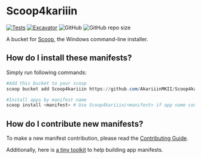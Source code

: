 # Scoop4kariiin

[![Tests](https://github.com/AkariiinMKII/Scoop4kariiin/actions/workflows/ci.yml/badge.svg)](https://github.com/AkariiinMKII/Scoop4kariiin/actions/workflows/ci.yml) [![Excavator](https://github.com/AkariiinMKII/Scoop4kariiin/actions/workflows/excavator.yml/badge.svg)](https://github.com/AkariiinMKII/Scoop4kariiin/actions/workflows/excavator.yml)
![GitHub](https://img.shields.io/github/license/AkariiinMKII/Scoop4kariiin?logo=unlicense&logoColor=959DA5&labelColor=292D32&color=32CD32&link=https%3A%2F%2Fgithub.com%2FAkariiinMKII%2FScoop4kariiin%2Fblob%2Fmain%2FLICENSE)
![GitHub repo size](https://img.shields.io/github/repo-size/AkariiinMKII/Scoop4kariiin?logo=github&logoColor=959DA5&labelColor=292D32)

A bucket for [Scoop](https://github.com/ScoopInstaller/Scoop), the Windows command-line installer.

## How do I install these manifests?

Simply run following commands:

```PowerShell
#Add this bucket to your scoop
scoop bucket add Scoop4kariiin https://github.com/AkariiinMKII/Scoop4kariiin

#Install apps by manifest name
scoop install <manifest> # Use Scoop4kariiin/<manifest> if app name conflicts with ones in other bucket.
```

## How do I contribute new manifests?

To make a new manifest contribution, please read the [Contributing Guide](https://github.com/ScoopInstaller/.github/blob/main/.github/CONTRIBUTING.md).

Additionally, here is [a tiny toolkit](scripts/README.md) to help building app manifests.
